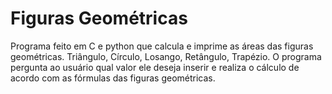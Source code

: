 # Figuras Geométricas
Programa feito em C e python que calcula e imprime as áreas das figuras geométricas. Triângulo, Círculo, Losango, Retângulo, Trapézio.
O programa pergunta ao usuário qual valor ele deseja inserir e realiza o cálculo de acordo com as fórmulas das figuras geométricas.
